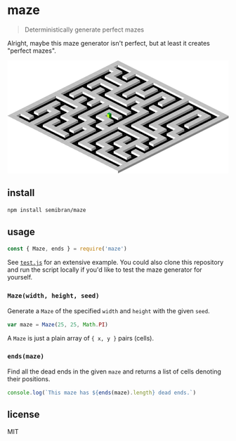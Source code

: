 # maze
> Deterministically generate perfect mazes

Alright, maybe this maze generator isn't perfect, but at least it creates "perfect mazes".

![Isometric maze](maze.png "Spunky rendering engine not included.")

## install
```sh
npm install semibran/maze
```

## usage
```js
const { Maze, ends } = require('maze')
```

See [`test.js`](https://github.com/semibran/maze/blob/master/test.js) for an extensive example. You could also clone this repository and run the script locally if you'd like to test the maze generator for yourself.

### `Maze(width, height, seed)`
Generate a `Maze` of the specified `width` and `height` with the given `seed`.
```js
var maze = Maze(25, 25, Math.PI)
```
A `Maze` is just a plain array of `{ x, y }` pairs (cells).

### `ends(maze)`
Find all the dead ends in the given `maze` and returns a list of cells denoting their positions.
```js
console.log(`This maze has ${ends(maze).length} dead ends.`)
```

## license
MIT
